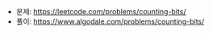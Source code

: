 - 문제: https://leetcode.com/problems/counting-bits/
- 풀이: https://www.algodale.com/problems/counting-bits/
